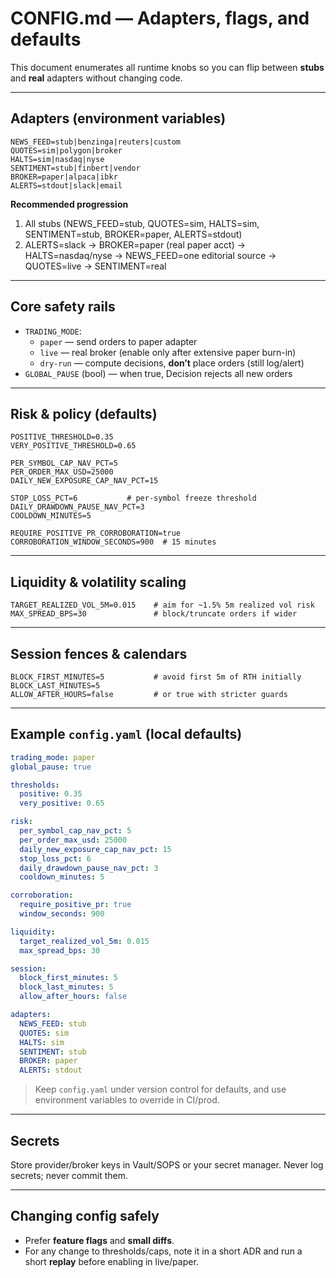 # CONFIG.md — Adapters, flags, and defaults

This document enumerates all runtime knobs so you can flip between **stubs** and **real** adapters without changing code.

---

## Adapters (environment variables)

```
NEWS_FEED=stub|benzinga|reuters|custom
QUOTES=sim|polygon|broker
HALTS=sim|nasdaq|nyse
SENTIMENT=stub|finbert|vendor
BROKER=paper|alpaca|ibkr
ALERTS=stdout|slack|email
```

**Recommended progression**
1) All stubs (NEWS_FEED=stub, QUOTES=sim, HALTS=sim, SENTIMENT=stub, BROKER=paper, ALERTS=stdout)  
2) ALERTS=slack → BROKER=paper (real paper acct) → HALTS=nasdaq/nyse → NEWS_FEED=one editorial source → QUOTES=live → SENTIMENT=real

---

## Core safety rails

- `TRADING_MODE`:
  - `paper` — send orders to paper adapter
  - `live` — real broker (enable only after extensive paper burn-in)
  - `dry-run` — compute decisions, **don’t** place orders (still log/alert)
- `GLOBAL_PAUSE` (bool) — when true, Decision rejects all new orders

---

## Risk & policy (defaults)

```
POSITIVE_THRESHOLD=0.35
VERY_POSITIVE_THRESHOLD=0.65

PER_SYMBOL_CAP_NAV_PCT=5
PER_ORDER_MAX_USD=25000
DAILY_NEW_EXPOSURE_CAP_NAV_PCT=15

STOP_LOSS_PCT=6           # per-symbol freeze threshold
DAILY_DRAWDOWN_PAUSE_NAV_PCT=3
COOLDOWN_MINUTES=5

REQUIRE_POSITIVE_PR_CORROBORATION=true
CORROBORATION_WINDOW_SECONDS=900  # 15 minutes
```

---

## Liquidity & volatility scaling

```
TARGET_REALIZED_VOL_5M=0.015    # aim for ~1.5% 5m realized vol risk
MAX_SPREAD_BPS=30               # block/truncate orders if wider
```

---

## Session fences & calendars

```
BLOCK_FIRST_MINUTES=5           # avoid first 5m of RTH initially
BLOCK_LAST_MINUTES=5
ALLOW_AFTER_HOURS=false         # or true with stricter guards
```

---

## Example `config.yaml` (local defaults)

```yaml
trading_mode: paper
global_pause: true

thresholds:
  positive: 0.35
  very_positive: 0.65

risk:
  per_symbol_cap_nav_pct: 5
  per_order_max_usd: 25000
  daily_new_exposure_cap_nav_pct: 15
  stop_loss_pct: 6
  daily_drawdown_pause_nav_pct: 3
  cooldown_minutes: 5

corroboration:
  require_positive_pr: true
  window_seconds: 900

liquidity:
  target_realized_vol_5m: 0.015
  max_spread_bps: 30

session:
  block_first_minutes: 5
  block_last_minutes: 5
  allow_after_hours: false

adapters:
  NEWS_FEED: stub
  QUOTES: sim
  HALTS: sim
  SENTIMENT: stub
  BROKER: paper
  ALERTS: stdout
```

> Keep `config.yaml` under version control for defaults, and use environment variables to override in CI/prod.

---

## Secrets

Store provider/broker keys in Vault/SOPS or your secret manager. Never log secrets; never commit them.

---

## Changing config safely

- Prefer **feature flags** and **small diffs**.
- For any change to thresholds/caps, note it in a short ADR and run a short **replay** before enabling in live/paper.
